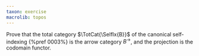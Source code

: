 ```yaml
---
taxon: exercise
macrolib: topos
---
```


Prove that the total category $\TotCat{\SelfIx{B}}$ of the canonical self-indexing {%pref 0003%} is the arrow category $B^{\to}$, and the projection is the codomain functor.

